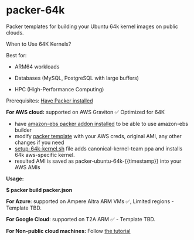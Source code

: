 # packer-64k

Packer templates for building your Ubuntu 64k kernel images on public clouds.

 When to Use 64K Kernels?

Best for:

- ARM64 workloads 

- Databases (MySQL, PostgreSQL with large buffers)

- HPC (High-Performance Computing)

Prerequisites:
[Have Packer installed](https://developer.hashicorp.com/packer/tutorials/docker-get-started/get-started-install-cli)

**For AWS cloud:**
supported on AWS Graviton	✅	Optimized for 64K
- have [amazon-ebs packer addon installed](https://developer.hashicorp.com/packer/integrations/hashicorp/amazon) to be able to use amazon-ebs builder
- modify [packer template](https://github.com/lolwww/packer-64k/blob/main/aws/packer.json) with your AWS creds, original AMI, any other changes if you need 
- [setup-64k-kernel.sh](https://github.com/lolwww/packer-64k/blob/main/aws/setup-64k-kernel.sh) file adds canonical-kernel-team ppa and installs 64k aws-specific kernel.
- resulted AMI is saved as packer-ubuntu-64k-{{timestamp}} into your AWS AMIs

**Usage:**

**$ packer build packer.json**


**For Azure**:
supported on Ampere Altra ARM VMs ✅, Limited regions - Template TBD.


**For Google Cloud**:
supported on T2A ARM ✅ - Template TBD.


**For Non-public cloud machines:**
Follow [the tutorial](https://documentation.ubuntu.com/server/how-to/installation/choosing-between-the-arm64-and-arm64-largemem-installer-options/index.html)
